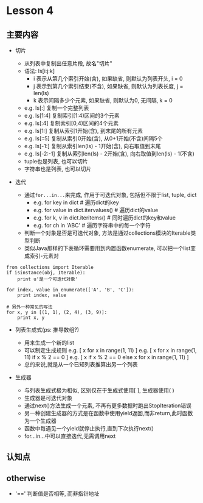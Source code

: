 # Lesson 4

## 主要内容

- 切片
    - 从列表中复制出任意片段, 故名"切片"
    - 语法: ls[i:j:k]
        - i 表示从第几个索引开始(含), 如果缺省, 则默认为列表开头, i = 0
        - j 表示到第几个索引结束(不含), 如果缺省, 则默认为列表长度, j = len(ls)
        - k 表示间隔多少个元素, 如果缺省, 则默认为0, 无间隔, k = 0
    - e.g. ls[:] 复制一个完整列表
    - e.g. ls[1:4] 复制索引[1:4)区间的3个元素
    - e.g. ls[:4] 复制索引[0,4)区间的4个元素
    - e.g. ls[1:] 复制从索引1开始(含), 到末尾的所有元素
    - e.g. ls[::5] 复制从索引0开始(含), 从0+1开始(不含)间隔5个
    - e.g. ls[-1:] 复制从索引len(ls) - 1开始(含), 向右取值到末尾
    - e.g. ls[-2:-1] 复制从索引len(ls) - 2开始(含), 向右取值到len(ls) - 1(不含)
    - tuple也是列表, 也可以切片
    - 字符串也是列表, 也可以切片

- 迭代
    - 通过`for...in...`来完成, 作用于可迭代对象, 包括但不限于list, tuple, dict
        - e.g. for key in dict                  # 遍历dict的key
        - e.g. for value in dict.itervalues()   # 遍历dict的value
        - e.g. for k, v in dict.iteritems()     # 同时遍历dict的key和value
        - e.g. for ch in 'ABC'                  # 遍历字符串中的每一个字符
    - 判断一个对象是否是可迭代对象, 方法是通过collections模块的Iterable类型判断
    - 类似Java那样的下表循环需要用到内置函数enumerate, 可以把一个list变成索引-元素对

```
from collections import Iterable
if isinstance(obj, Iterable):
    print u'是一个可迭代对象'
```

```
for index, value in enumerate(['A', 'B', 'C']):
    print index, value

# 另外一种常见的写法
for x, y in [(1, 1), (2, 4), (3, 9)]:
    print x, y
```

- 列表生成式(ps: 推导数组?)
    - 用来生成一个新的list
    - 可以制定生成规则
        e.g. [ x for x in range(1, 11) ]
        e.g. [ x for x in range(1, 11) if x % 2 == 0 ]
        e.g. [ x if x % 2 == 0 else x for x in range(1, 11) ]
    - 总的来说,就是从一个已知列表推算出另一个列表

- 生成器
    - 与列表生成式极为相似, 区别仅在于生成式使用[  ], 生成器使用(  )
    - 生成器是可迭代对象
    - 通过next()方法生成一个元素, 不再有更多数据时跑出StopIteration错误
    - 另一种创建生成器的方式是在函数中使用yield返回,而非return,此时函数为一个生成器
    - 函数中每遇见一个yield就停止执行,直到下次执行next()
    - for...in...中可以直接迭代,无需调用next

## 认知点

## otherwise

- '==' 判断值是否相等, 而非指针地址
